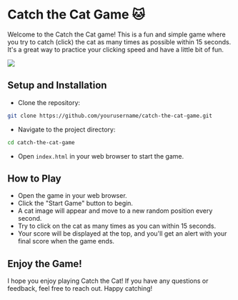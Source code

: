 # Catch the Cat Game 🐱

Welcome to the Catch the Cat game! This is a fun and simple game where you try to catch (click) the cat as many times as possible within 15 seconds. It's a great way to practice your clicking speed and have a little bit of fun.

<img src='https://github.com/user-attachments/assets/d62a4d7a-5870-4608-b006-518d4929def6' >

## Setup and Installation
- Clone the repository:

```bash
git clone https://github.com/yourusername/catch-the-cat-game.git
```
- Navigate to the project directory:

```bash
cd catch-the-cat-game
```

- Open `index.html` in your web browser to start the game.

## How to Play
- Open the game in your web browser.
- Click the "Start Game" button to begin.
- A cat image will appear and move to a new random position every second.
- Try to click on the cat as many times as you can within 15 seconds.
- Your score will be displayed at the top, and you'll get an alert with your final score when the game ends.

## Enjoy the Game!
I hope you enjoy playing Catch the Cat! If you have any questions or feedback, feel free to reach out. Happy catching!
